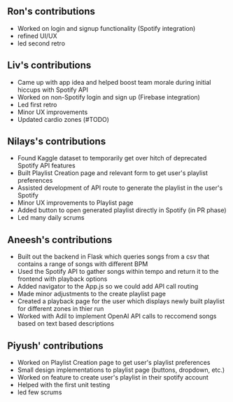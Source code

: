 ## Ron's contributions
- Worked on login and signup functionality (Spotify integration)
- refined UI/UX
- led second retro

## Liv's contributions
- Came up with app idea and helped boost team morale during initial hiccups with Spotify API
- Worked on non-Spotify login and sign up (Firebase integration)
- Led first retro
- Minor UX improvements
- Updated cardio zones (#TODO)

## Nilays's contributions
- Found Kaggle dataset to temporarily get over hitch of deprecated Spotify API features
- Built Playlist Creation page and relevant form to get user's playlist preferences
- Assisted development of API route to generate the playlist in the user's Spotify
- Minor UX improvements to Playlist page
- Added button to open generated playlist directly in Spotify (in PR phase)
- Led many daily scrums


## Aneesh's contributions
- Built out the backend in Flask which queries songs from a csv that contains a range of songs with different BPM
- Used the Spotify API to gather songs within tempo and return it to the frontend with playback options
- Added navigator to the App.js so we could add API call routing
- Made minor adjustments to the create playlist page 
- Created a playback page for the user which displays newly built playlist for different zones in thier run
- Worked with Adil to implement OpenAI API calls to reccomend songs based on text based descriptions

## Piyush' contributions
- Worked on Playlist Creation page to get user's playlist preferences
- Small design implementations to playlist page (buttons, dropdown, etc.)
- Worked on feature to create user's playlist in their spotify account
- Helped with the first unit testing  
- led few scrums
